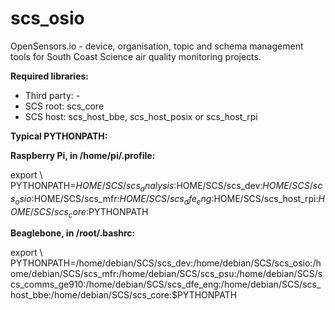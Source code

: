 # scs_osio
OpenSensors.io - device, organisation, topic and schema management tools for South Coast Science  air quality
monitoring projects.

**Required libraries:** 

* Third party: -
* SCS root: scs_core
* SCS host: scs_host_bbe, scs_host_posix or scs_host_rpi



**Typical PYTHONPATH:**

**Raspberry Pi, in /home/pi/.profile:**

export \\
PYTHONPATH=$HOME/SCS/scs_analysis:$HOME/SCS/scs_dev:$HOME/SCS/scs_osio:$HOME/SCS/scs_mfr:$HOME/SCS/scs_dfe_eng:$HOME/SCS/scs_host_rpi:$HOME/SCS/scs_core:$PYTHONPATH


**Beaglebone, in /root/.bashrc:**

export \\
PYTHONPATH=/home/debian/SCS/scs_dev:/home/debian/SCS/scs_osio:/home/debian/SCS/scs_mfr:/home/debian/SCS/scs_psu:/home/debian/SCS/scs_comms_ge910:/home/debian/SCS/scs_dfe_eng:/home/debian/SCS/scs_host_bbe:/home/debian/SCS/scs_core:$PYTHONPATH
